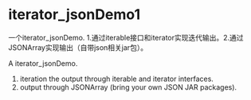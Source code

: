 # iterator_jsonDemo1
一个iterator_jsonDemo. 1.通过iterable接口和iterator实现迭代输出。2.通过JSONArray实现输出（自带json相关jar包）。

A iterator_jsonDemo. 
1. iteration the output through iterable and iterator interfaces.
2. output through JSONArray (bring your own JSON JAR packages).
